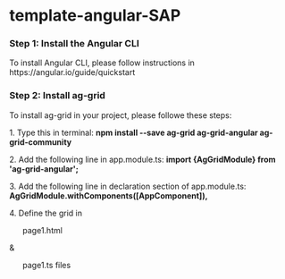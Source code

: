 # template-angular-SAP

<h3> Step 1: Install the Angular CLI </h3>

<p> To install Angular CLI, please follow instructions in https://angular.io/guide/quickstart </p>

<h3> Step 2: Install ag-grid </h4>

<p> To install ag-grid in your project, please followe these steps:</p>

<p>	
	1. Type this in terminal: 
				<b> npm install --save ag-grid ag-grid-angular ag-grid-community </b> 
</p>
<p>
 	2. Add the following line in app.module.ts: 
				<b> import {AgGridModule} from 'ag-grid-angular'; </b>
</p>
<p>
	3. Add the following line in declaration section of app.module.ts: 
				<b> AgGridModule.withComponents([AppComponent]), </b>
</p>
<p>
	4. Define the grid in <ul> page1.html </ul> & <ul> page1.ts files </ul>
</p>
